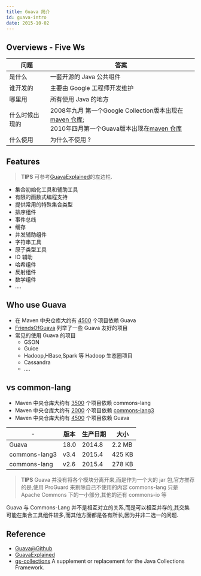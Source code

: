 ```yaml
---
title: Guava 简介
id: guava-intro
date: 2015-10-02
---
```


Overviews - Five Ws
---------
问题 | 答案
---------|----
是什么 | 一套开源的 Java 公共组件
谁开发的 | 主要由 Google 工程师开发维护
哪里用 | 所有使用 Java 的地方
什么时候出现的 | 2008年九月 第一个Google Collection版本出现在 [maven 仓库](http://mvnrepository.com/artifact/com.google.collections/google-collections);<br/>2010年四月第一个Guava版本出现在[maven 仓库](http://mvnrepository.com/artifact/com.google.guava/guava)
什么使用 | 为什么不使用 ?

<!--truncate-->

Features
----------
> __TIPS__ 可参考[GuavaExplained]的左边栏.

* 集合初始化工具和辅助工具
* 有限的函数式编程支持
* 提供常用的特殊集合类型
* 排序组件
* 事件总线
* 缓存
* 并发辅助组件
* 字符串工具
* 原子类型工具
* IO 辅助
* 哈希组件
* 反射组件
* 数学组件
* ....

Who use Guava
------------------
* 在 Maven 中央仓库大约有 [4500](http://mvnrepository.com/artifact/com.google.guava/guava) 个项目依赖 Guava
* [FriendsOfGuava](https://code.google.com/p/guava-libraries/wiki/FriendsOfGuava) 列举了一些 Guava 友好的项目
* 常见的使用 Guava 的项目
	* GSON
	* Guice
	* Hadoop,HBase,Spark 等 Hadoop 生态圈项目
	* Cassandra
	* ....

vs common-lang
--------------------
* Maven 中央仓库大约有 [3500](http://mvnrepository.com/artifact/commons-lang/commons-lang) 个项目依赖 commons-lang
* Maven 中央仓库大约有 [2000](http://mvnrepository.com/artifact/org.apache.commons/commons-lang3) 个项目依赖 [commons-lang3](http://commons.apache.org/proper/commons-lang/)
* Maven 中央仓库大约有 [4500](http://mvnrepository.com/artifact/com.google.guava/guava) 个项目依赖 Guava

-|版本|生产日期|大小|
----|----|----|----
Guava | 18.0 | 2014.8 | 2.2 MB
commons-lang3 | v3.4 | 2015.4 | 425 KB
commons-lang | v2.6 | 2015.4 | 278 KB

> __TIPS__
> Guava 并没有将各个模块分离开来,而是作为一个大的 jar 包,官方推荐的是,使用 ProGuard 来剔除自己不使用的内容
> commons-lang 只是 Apache Commons 下的一小部分,其他的还有 commons-io 等

Guava 与 Commons-Lang 并不是相互对立的关系,而是可以相互并存的,其交集可能在集合工具组件较多,而其他方面都是各有所长,因为并非二选一的问题.


Reference
------------
* [Guava@Github](https://github.com/google/guava)
* [GuavaExplained]
* [gs-collections](https://github.com/goldmansachs/gs-collections) A supplement or replacement for the Java Collections Framework.


 [GuavaExplained]:https://code.google.com/p/guava-libraries/wiki/GuavaExplained
